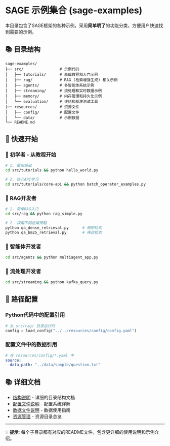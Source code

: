 # SAGE 示例集合 (sage-examples)

本目录包含了SAGE框架的各种示例，采用**简单明了**的功能分类，方便用户快速找到需要的示例。

## 📚 目录结构

```
sage-examples/
├── src/                # 示例代码
│   ├── tutorials/      # 基础教程和入门示例
│   ├── rag/            # RAG (检索增强生成) 相关示例
│   ├── agents/         # 多智能体系统示例
│   ├── streaming/      # 流处理和实时数据示例  
│   ├── memory/         # 内存管理和持久化示例
│   └── evaluation/     # 评估和基准测试工具
├── resources/          # 资源文件
│   ├── config/         # 配置文件
│   └── data/           # 示例数据
└── README.md
```

## 🚀 快速开始

### 🔰 初学者 - 从教程开始
```bash
# 1. 框架基础
cd src/tutorials && python hello_world.py

# 2. 核心API学习
cd src/tutorials/core-api && python batch_operator_examples.py
```

### 🧠 RAG开发者
```bash
# 1. 简单RAG入门
cd src/rag && python rag_simple.py

# 2. 探索不同检索策略
python qa_dense_retrieval.py      # 稠密检索
python qa_bm25_retrieval.py       # 稀疏检索
```

### 🤖 智能体开发者
```bash
cd src/agents && python multiagent_app.py
```

### 🌊 流处理开发者
```bash
cd src/streaming && python kafka_query.py
```

## 🔧 路径配置

### Python代码中的配置引用
```python
# 从 src/rag/ 目录运行时
config = load_config("../../resources/config/config.yaml")
```

### 配置文件中的数据引用
```yaml
# 在 resources/config/*.yaml 中
source:
  data_path: "../data/sample/question.txt"
```

## 📚 详细文档

- [结构说明](STRUCTURE.md) - 详细的目录结构文档
- [配置文件说明](resources/config/README.md) - 配置系统详解
- [数据文件说明](resources/data/README.md) - 数据使用指南
- [资源管理](resources/README.md) - 资源目录总览

---

💡 **提示**: 每个子目录都有对应的README文件，包含更详细的使用说明和示例介绍。

